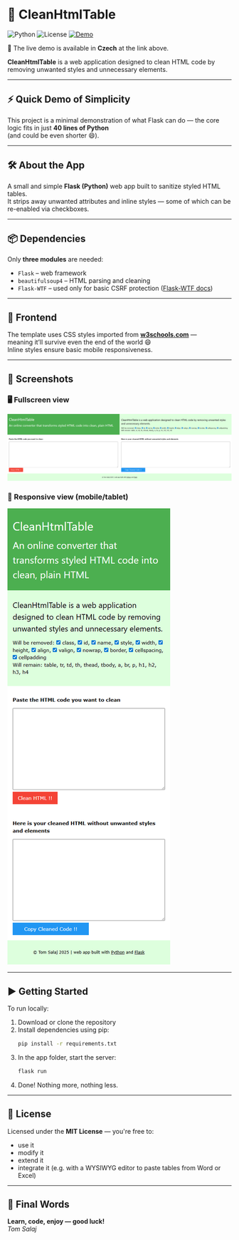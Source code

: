 # 🧼 CleanHtmlTable

![Python](https://img.shields.io/badge/python-3.11-blue)
![License](https://img.shields.io/badge/license-MIT-green)
[![Demo](https://img.shields.io/badge/demo-vycistihtml.cz-brightgreen)](https://vycistihtml.cz)

📝 The live demo is available in **Czech** at the link above.

**CleanHtmlTable** is a web application designed to clean HTML code by removing unwanted styles and unnecessary elements.

---

## ⚡ Quick Demo of Simplicity

This project is a minimal demonstration of what Flask can do — the core logic fits in just **40 lines of Python**  
(and could be even shorter 😄).

---

## 🛠️ About the App

A small and simple **Flask (Python)** web app built to sanitize styled HTML tables.  
It strips away unwanted attributes and inline styles — some of which can be re-enabled via checkboxes.

---

## 📦 Dependencies

Only **three modules** are needed:

- `Flask` – web framework  
- `beautifulsoup4` – HTML parsing and cleaning  
- `Flask-WTF` – used only for basic CSRF protection ([Flask-WTF docs](https://flask-wtf.readthedocs.io))

---

## 🎨 Frontend

The template uses CSS styles imported from **[w3schools.com](https://www.w3schools.com/w3css/)** —  
meaning it’ll survive even the end of the world 😄  
Inline styles ensure basic mobile responsiveness.

---

## 📸 Screenshots

### 🖥️ Fullscreen view
![CleanHtmlTable Fullscreen](screen_full.png)

### 📱 Responsive view (mobile/tablet)
![CleanHtmlTable Responsive](screen_responsive.png)

---

## ▶️ Getting Started

To run locally:

1. Download or clone the repository  
2. Install dependencies using pip:  
   ```bash
   pip install -r requirements.txt
   ```
3. In the app folder, start the server:  
   ```bash
   flask run
   ```
4. Done! Nothing more, nothing less.

---

## 🪪 License

Licensed under the **MIT License** — you're free to:

- use it  
- modify it  
- extend it  
- integrate it (e.g. with a WYSIWYG editor to paste tables from Word or Excel)

---

## 🚀 Final Words

**Learn, code, enjoy — good luck!**  
*Tom Salaj*
